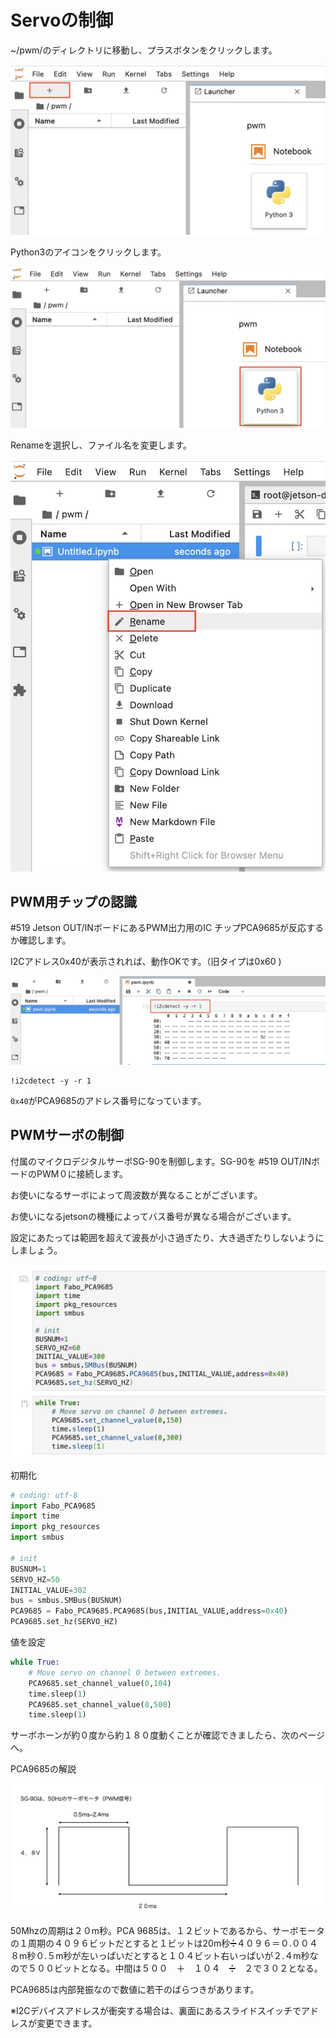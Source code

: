 # Servoの制御

~/pwm/のディレクトリに移動し、プラスボタンをクリックします。

![](./img/set_pwm01.jpg)

Python3のアイコンをクリックします。

![](./img/set_pwm02.jpg)

Renameを選択し、ファイル名を変更します。

![](./img/set_pwm03.jpg)

## PWM用チップの認識

\#519 Jetson OUT/INボードにあるPWM出力用のIC
チップPCA9685が反応するか確認します。

I2Cアドレス0x40が表示されれば、動作OKです。（旧タイプは0x60 )

![](./img/set_pwm04.jpg)

```
!i2cdetect -y -r 1
```

`0x40`がPCA9685のアドレス番号になっています。

## PWMサーボの制御

付属のマイクロデジタルサーボSG-90を制御します。SG-90を #519 OUT/INボードのPWM０に接続します。

お使いになるサーボによって周波数が異なることがございます。

お使いになるjetsonの機種によってバス番号が異なる場合がございます。

設定にあたっては範囲を超えて波長が小さ過ぎたり、大き過ぎたりしないようにしましょう。

![](./img/program01.jpg)

初期化

``` python
# coding: utf-8
import Fabo_PCA9685
import time
import pkg_resources
import smbus

# init
BUSNUM=1
SERVO_HZ=50
INITIAL_VALUE=302
bus = smbus.SMBus(BUSNUM)
PCA9685 = Fabo_PCA9685.PCA9685(bus,INITIAL_VALUE,address=0x40)
PCA9685.set_hz(SERVO_HZ)
```

値を設定

``` python
while True:
    # Move servo on channel O between extremes.
    PCA9685.set_channel_value(0,104)
    time.sleep(1)
    PCA9685.set_channel_value(0,500)
    time.sleep(1)
```

サーボホーンが約０度から約１８０度動くことが確認できましたら、次のページへ。

PCA9685の解説

![Servo](./img/servoPwm.png)

50Mhzの周期は２０m秒。PCA 9685は、１２ビットであるから、サーボモータの１周期の４０９６ビットだとすると１ビットは20m秒➗４０９６＝０.００４８m秒０.５m秒が左いっぱいだとすると１０４ビット右いっぱいが２.４m秒なので５００ビットとなる。中間は５００　＋　１０４　➗　２で３０２となる。

PCA9685は内部発振なので数値に若干のばらつきがあります。

※I2Cデバイスアドレスが衝突する場合は、裏面にあるスライドスイッチでアドレスが変更できます。
